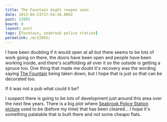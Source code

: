 ```yaml
---
title: The Fountain might reopen soon
date: 2013-04-23T17:54:36.000Z
post: 22065
board: 8
layout: post
tags: [fountain, seabrook police station]
permalink: /m/22065/
---
```

I have been doubting if it would open at all but there seems to be lots of work going on there, the doors have been open and people have been working inside, and there's scaffolding all over it so the outside is getting a spruce too. One thing that made me doubt it's recovery was the wording saying <a href="/wiki/fountain">The Fountain</a> being taken down, but I hope that is just so that can be decorated too.

If it was not a pub what could it be?

I suspect there is going to be lots of development just around this area over the next few years. There is a big plot where <a href="/wiki/seabrook+police+station">Seabrook Police Station</a> <a rel="nofollow noopener" href="http://www.flickr.com/photos/22420011@N05/2874053647/">picture</a> used to be (before my time) that has been cleared... I hope it's something palatable that is built there and not some cheapo flats.
